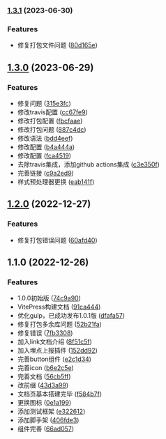 

### [1.3.1](https://e.coding.net/yummy1/cicd/imm-ui/compare/1.3.0...1.3.1) (2023-06-30)


### Features

* 修复打包文件问题 ([80d165e](https://e.coding.net/yummy1/cicd/imm-ui/commit/80d165ec7040cce6c92c4b2d19124de01f97ca99))

## [1.3.0](https://e.coding.net/yummy1/cicd/imm-ui/compare/1.2.0...1.3.0) (2023-06-29)


### Features

* 修复问题 ([315e3fc](https://e.coding.net/yummy1/cicd/imm-ui/commit/315e3fc0a5b8775f62910e551d01570efaedcd64))
* 修改travis配置 ([cc67fe9](https://e.coding.net/yummy1/cicd/imm-ui/commit/cc67fe9fa694e3e865b63c3969ea5b74db314d0e))
* 修改打包配置 ([fbcfaae](https://e.coding.net/yummy1/cicd/imm-ui/commit/fbcfaaee82809358b6bf8651e6a4b3655f613724))
* 修改打包问题 ([887c4dc](https://e.coding.net/yummy1/cicd/imm-ui/commit/887c4dceddd9ac849825b4a52998bb78612d0178))
* 修改语法 ([bdd4eef](https://e.coding.net/yummy1/cicd/imm-ui/commit/bdd4eefa51e989aba8833bd8be8fdf077732baa9))
* 修改配置 ([b4a444a](https://e.coding.net/yummy1/cicd/imm-ui/commit/b4a444a4b6bfca899691c5e37c3e58d545835ec2))
* 修改配置 ([fca4519](https://e.coding.net/yummy1/cicd/imm-ui/commit/fca451969312fffd0594bed9bc16d13d20b3a5e8))
* 去除travis集成，添加github actions集成 ([c3e350f](https://e.coding.net/yummy1/cicd/imm-ui/commit/c3e350fab556dfa3e6c9024216c4a15a4f717e4d))
* 完善链接 ([c9a2ed9](https://e.coding.net/yummy1/cicd/imm-ui/commit/c9a2ed944cad9721b28d6d7748da4d03924a91d2))
* 样式预处理器更换 ([eab141f](https://e.coding.net/yummy1/cicd/imm-ui/commit/eab141fec012a06247233a225130895aaecc5dfb))

## [1.2.0](https://e.coding.net/yummy1/cicd/imm-ui/compare/1.1.0...1.2.0) (2022-12-27)


### Features

* 修复打包错误问题 ([60afd40](https://e.coding.net/yummy1/cicd/imm-ui/commit/60afd40cdd7629c7a2e027ff029eaba155b10779))

## 1.1.0 (2022-12-26)


### Features

* 1.0.0初始版 ([74c9a90](https://e.coding.net/yummy1/cicd/imm-ui/commit/74c9a90ab5d661efcc6281a7e1932e67b9c8092b))
* VitePress构建文档 ([91ca444](https://e.coding.net/yummy1/cicd/imm-ui/commit/91ca444ee9a301f55b5aa280f7fa030c097d3a98))
* 优化gulp，已成功发布1.0.1版 ([dfafa57](https://e.coding.net/yummy1/cicd/imm-ui/commit/dfafa577fe1a90ab0a27f2b1e92bbe42325cfbaf))
* 修复打包多余库问题 ([52b21fa](https://e.coding.net/yummy1/cicd/imm-ui/commit/52b21fadacbe8d02f1f913d9ecdd24caf61d60d2))
* 修复错误 ([7fb3308](https://e.coding.net/yummy1/cicd/imm-ui/commit/7fb3308a228db72c0870d770380de8ccb5cf25db))
* 加入link文档介绍 ([8f51c5f](https://e.coding.net/yummy1/cicd/imm-ui/commit/8f51c5f48b13ff5d09263dcea58fb1d1c0150413))
* 加入埋点上报插件 ([152dd92](https://e.coding.net/yummy1/cicd/imm-ui/commit/152dd920725e9ac96dcd8650e9019b7388021391))
* 完善button组件 ([e2c1d34](https://e.coding.net/yummy1/cicd/imm-ui/commit/e2c1d34ec6ab2307dffabbe3f52b1edf5bd5b62a))
* 完善icon ([b6e2c5e](https://e.coding.net/yummy1/cicd/imm-ui/commit/b6e2c5e3743bcb3a7b6c8bf3ffc5462358f6b9a0))
* 完善文档 ([56cb5ff](https://e.coding.net/yummy1/cicd/imm-ui/commit/56cb5ff1ef9f835e698faf751772ae36a0cd0393))
* 改前缀 ([43d3a99](https://e.coding.net/yummy1/cicd/imm-ui/commit/43d3a99b349096783b9133fa91aed050c35bbcd9))
* 文档页基本搭建完毕 ([f584b7f](https://e.coding.net/yummy1/cicd/imm-ui/commit/f584b7fea584d0c0df257c4a2dd4cb0f3d93d4cf))
* 更换图标 ([0e1a199](https://e.coding.net/yummy1/cicd/imm-ui/commit/0e1a199fe89625260106829938b1364b52ee51fd))
* 添加测试框架 ([e322612](https://e.coding.net/yummy1/cicd/imm-ui/commit/e322612b31001058d856d337369667f6e641f359))
* 添加脚手架 ([406fde3](https://e.coding.net/yummy1/cicd/imm-ui/commit/406fde347d21e077bdc840b6c0c529ec9ef7280a))
* 组件完善 ([66ad057](https://e.coding.net/yummy1/cicd/imm-ui/commit/66ad057d64a2143257515088abc539f5aa555acf))